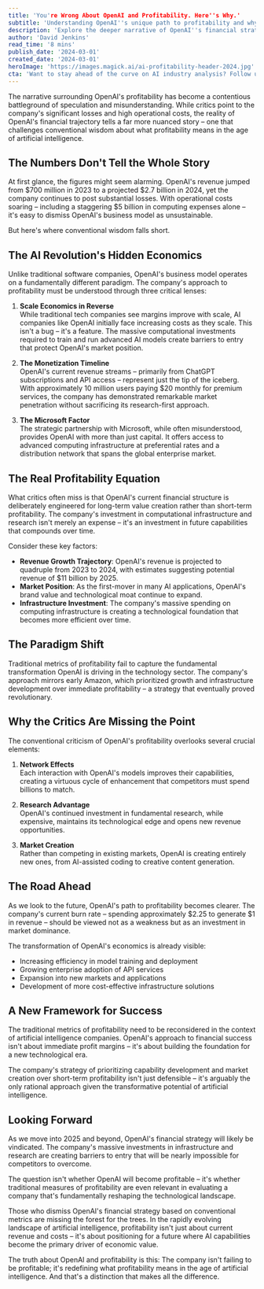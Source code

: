 ```yaml
---
title: 'You're Wrong About OpenAI and Profitability. Here''s Why.'
subtitle: 'Understanding OpenAI''s unique path to profitability and why traditional metrics don''t tell the full story'
description: 'Explore the deeper narrative of OpenAI''s financial strategy, challenging conventional profitability metrics with a focus on AI-driven growth and market creation.'
author: 'David Jenkins'
read_time: '8 mins'
publish_date: '2024-03-01'
created_date: '2024-03-01'
heroImage: 'https://images.magick.ai/ai-profitability-header-2024.jpg'
cta: 'Want to stay ahead of the curve on AI industry analysis? Follow us on LinkedIn for more in-depth coverage of the technologies shaping our future.'
---
```


The narrative surrounding OpenAI's profitability has become a contentious battleground of speculation and misunderstanding. While critics point to the company's significant losses and high operational costs, the reality of OpenAI's financial trajectory tells a far more nuanced story – one that challenges conventional wisdom about what profitability means in the age of artificial intelligence.

## The Numbers Don't Tell the Whole Story

At first glance, the figures might seem alarming. OpenAI's revenue jumped from $700 million in 2023 to a projected $2.7 billion in 2024, yet the company continues to post substantial losses. With operational costs soaring – including a staggering $5 billion in computing expenses alone – it's easy to dismiss OpenAI's business model as unsustainable.

But here's where conventional wisdom falls short.

## The AI Revolution's Hidden Economics

Unlike traditional software companies, OpenAI's business model operates on a fundamentally different paradigm. The company's approach to profitability must be understood through three critical lenses:

1. **Scale Economics in Reverse**  
   While traditional tech companies see margins improve with scale, AI companies like OpenAI initially face increasing costs as they scale. This isn't a bug – it's a feature. The massive computational investments required to train and run advanced AI models create barriers to entry that protect OpenAI's market position.

2. **The Monetization Timeline**  
   OpenAI's current revenue streams – primarily from ChatGPT subscriptions and API access – represent just the tip of the iceberg. With approximately 10 million users paying $20 monthly for premium services, the company has demonstrated remarkable market penetration without sacrificing its research-first approach.

3. **The Microsoft Factor**  
   The strategic partnership with Microsoft, while often misunderstood, provides OpenAI with more than just capital. It offers access to advanced computing infrastructure at preferential rates and a distribution network that spans the global enterprise market.

## The Real Profitability Equation

What critics often miss is that OpenAI's current financial structure is deliberately engineered for long-term value creation rather than short-term profitability. The company's investment in computational infrastructure and research isn't merely an expense – it's an investment in future capabilities that compounds over time.

Consider these key factors:

- **Revenue Growth Trajectory**: OpenAI's revenue is projected to quadruple from 2023 to 2024, with estimates suggesting potential revenue of $11 billion by 2025.
- **Market Position**: As the first-mover in many AI applications, OpenAI's brand value and technological moat continue to expand.
- **Infrastructure Investment**: The company's massive spending on computing infrastructure is creating a technological foundation that becomes more efficient over time.

## The Paradigm Shift

Traditional metrics of profitability fail to capture the fundamental transformation OpenAI is driving in the technology sector. The company's approach mirrors early Amazon, which prioritized growth and infrastructure development over immediate profitability – a strategy that eventually proved revolutionary.

## Why the Critics Are Missing the Point

The conventional criticism of OpenAI's profitability overlooks several crucial elements:

1. **Network Effects**  
   Each interaction with OpenAI's models improves their capabilities, creating a virtuous cycle of enhancement that competitors must spend billions to match.

2. **Research Advantage**  
   OpenAI's continued investment in fundamental research, while expensive, maintains its technological edge and opens new revenue opportunities.

3. **Market Creation**  
   Rather than competing in existing markets, OpenAI is creating entirely new ones, from AI-assisted coding to creative content generation.

## The Road Ahead

As we look to the future, OpenAI's path to profitability becomes clearer. The company's current burn rate – spending approximately $2.25 to generate $1 in revenue – should be viewed not as a weakness but as an investment in market dominance.

The transformation of OpenAI's economics is already visible:
- Increasing efficiency in model training and deployment
- Growing enterprise adoption of API services
- Expansion into new markets and applications
- Development of more cost-effective infrastructure solutions

## A New Framework for Success

The traditional metrics of profitability need to be reconsidered in the context of artificial intelligence companies. OpenAI's approach to financial success isn't about immediate profit margins – it's about building the foundation for a new technological era.

The company's strategy of prioritizing capability development and market creation over short-term profitability isn't just defensible – it's arguably the only rational approach given the transformative potential of artificial intelligence.

## Looking Forward

As we move into 2025 and beyond, OpenAI's financial strategy will likely be vindicated. The company's massive investments in infrastructure and research are creating barriers to entry that will be nearly impossible for competitors to overcome.

The question isn't whether OpenAI will become profitable – it's whether traditional measures of profitability are even relevant in evaluating a company that's fundamentally reshaping the technological landscape.

Those who dismiss OpenAI's financial strategy based on conventional metrics are missing the forest for the trees. In the rapidly evolving landscape of artificial intelligence, profitability isn't just about current revenue and costs – it's about positioning for a future where AI capabilities become the primary driver of economic value.

The truth about OpenAI and profitability is this: The company isn't failing to be profitable; it's redefining what profitability means in the age of artificial intelligence. And that's a distinction that makes all the difference.